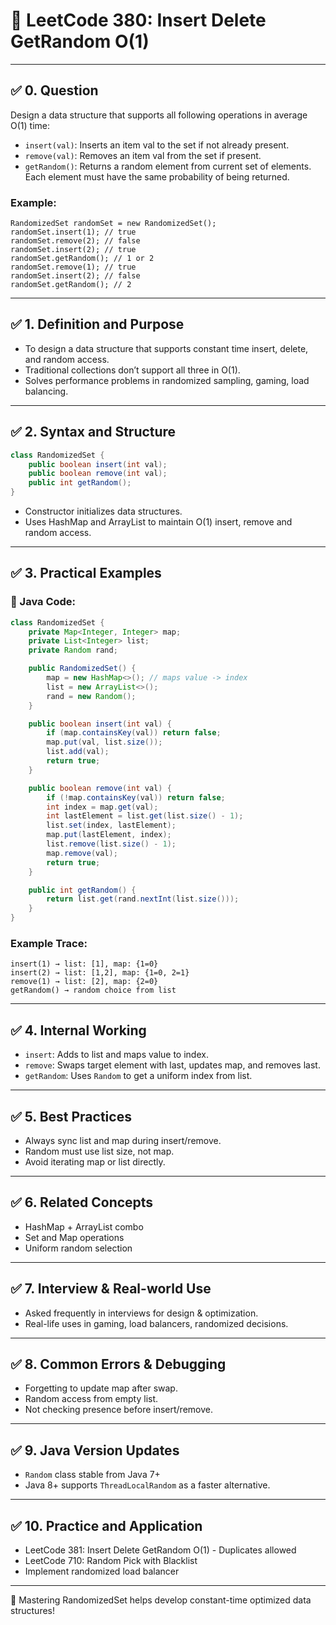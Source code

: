 # 📘 LeetCode 380: Insert Delete GetRandom O(1)

---

## ✅ 0. Question

Design a data structure that supports all following operations in average O(1) time:
- `insert(val)`: Inserts an item val to the set if not already present.
- `remove(val)`: Removes an item val from the set if present.
- `getRandom()`: Returns a random element from current set of elements. Each element must have the same probability of being returned.

### Example:
```text
RandomizedSet randomSet = new RandomizedSet();
randomSet.insert(1); // true
randomSet.remove(2); // false
randomSet.insert(2); // true
randomSet.getRandom(); // 1 or 2
randomSet.remove(1); // true
randomSet.insert(2); // false
randomSet.getRandom(); // 2
```

---

## ✅ 1. Definition and Purpose

- To design a data structure that supports constant time insert, delete, and random access.
- Traditional collections don’t support all three in O(1).
- Solves performance problems in randomized sampling, gaming, load balancing.

---

## ✅ 2. Syntax and Structure

```java
class RandomizedSet {
    public boolean insert(int val);
    public boolean remove(int val);
    public int getRandom();
}
```

- Constructor initializes data structures.
- Uses HashMap and ArrayList to maintain O(1) insert, remove and random access.

---

## ✅ 3. Practical Examples

### 🔹 Java Code:
```java
class RandomizedSet {
    private Map<Integer, Integer> map;
    private List<Integer> list;
    private Random rand;

    public RandomizedSet() {
        map = new HashMap<>(); // maps value -> index
        list = new ArrayList<>();
        rand = new Random();
    }

    public boolean insert(int val) {
        if (map.containsKey(val)) return false;
        map.put(val, list.size());
        list.add(val);
        return true;
    }

    public boolean remove(int val) {
        if (!map.containsKey(val)) return false;
        int index = map.get(val);
        int lastElement = list.get(list.size() - 1);
        list.set(index, lastElement);
        map.put(lastElement, index);
        list.remove(list.size() - 1);
        map.remove(val);
        return true;
    }

    public int getRandom() {
        return list.get(rand.nextInt(list.size()));
    }
}
```

### Example Trace:
```text
insert(1) → list: [1], map: {1=0}
insert(2) → list: [1,2], map: {1=0, 2=1}
remove(1) → list: [2], map: {2=0}
getRandom() → random choice from list
```

---

## ✅ 4. Internal Working

- `insert`: Adds to list and maps value to index.
- `remove`: Swaps target element with last, updates map, and removes last.
- `getRandom`: Uses `Random` to get a uniform index from list.

---

## ✅ 5. Best Practices

- Always sync list and map during insert/remove.
- Random must use list size, not map.
- Avoid iterating map or list directly.

---

## ✅ 6. Related Concepts

- HashMap + ArrayList combo
- Set and Map operations
- Uniform random selection

---

## ✅ 7. Interview & Real-world Use

- Asked frequently in interviews for design & optimization.
- Real-life uses in gaming, load balancers, randomized decisions.

---

## ✅ 8. Common Errors & Debugging

- Forgetting to update map after swap.
- Random access from empty list.
- Not checking presence before insert/remove.

---

## ✅ 9. Java Version Updates

- `Random` class stable from Java 7+
- Java 8+ supports `ThreadLocalRandom` as a faster alternative.

---

## ✅ 10. Practice and Application

- LeetCode 381: Insert Delete GetRandom O(1) - Duplicates allowed
- LeetCode 710: Random Pick with Blacklist
- Implement randomized load balancer

---

🚀 Mastering RandomizedSet helps develop constant-time optimized data structures!

